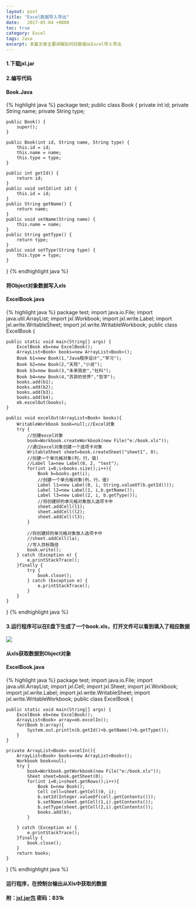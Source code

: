 ```yaml
---
layout: post
title: "Excel数据导入导出"
date:   2017-05-04 +0800
toc: true
category: Excel
tags: Java
excerpt: 本篇文章主要讲解如何将数据从Excel导入导出
---
```

#### 1.下载jxl.jar
#### 2.编写代码
#### Book.Java
{% highlight java %}
package test;
public class Book {
	private int id;
	private String name;
	private String type;

	public Book() {
		super();
	}

	public Book(int id, String name, String type) {
		this.id = id;
		this.name = name;
		this.type = type;
	}

	public int getId() {
		return id;
	}
	public void setId(int id) {
		this.id = id;
	}
	public String getName() {
		return name;
	}
	public void setName(String name) {
		this.name = name;
	}
	public String getType() {
		return type;
	}
	public void setType(String type) {
		this.type = type;
	}

}
{% endhighlight java %}
#### 将Object对象数据写入xls
#### ExcelBook.java
{% highlight java %}
package test;
import java.io.File;
import java.util.ArrayList;
import jxl.Workbook;
import jxl.write.Label;
import jxl.write.WritableSheet;
import jxl.write.WritableWorkbook;
public class ExcelBook {

	public static void main(String[] args) {
		ExcelBook eb=new ExcelBook();
		ArrayList<Book> books=new ArrayList<Book>();
		Book b1=new Book(1,"Java程序设计","学习");
		Book b2=new Book(2,"天局","小说");
		Book b3=new Book(3,"未来简史","社科");
		Book b4=new Book(4,"苏菲的世界","哲学");
		books.add(b1);
		books.add(b2);
		books.add(b3);
		books.add(b4);
		eb.excelOut(books);
	}

	public void excelOut(ArrayList<Book> books){
		WritableWorkbook book=null;//Excel对象
		try {
			//创建excel对象
			book=Workbook.createWorkbook(new File("e:/book.xls"));
			//通过excel对象创建一个选项卡对象
			WritableSheet sheet=book.createSheet("sheet1", 0);
			//创建一个单元格对象(列，行，值)
			//Label la=new Label(0, 2, "text");
			for(int i=0;i<books.size();i++){
				Book b=books.get(i);
				//创建一个单元格对象(列，行，值)
				Label l1=new Label(0, i, String.valueOf(b.getId()));
				Label l2=new Label(1, i,b.getName());
				Label l3=new Label(2, i, b.getType());
				//将创建好的单元格对象放入选项卡中
				sheet.addCell(l1);
				sheet.addCell(l2);
				sheet.addCell(l3);
			}

			//将创建好的单元格对象放入选项卡中
			//sheet.addCell(la);
			//写入目标路径
			book.write();
		} catch (Exception e) {
			e.printStackTrace();
		}finally {
			try {
				book.close();
			} catch (Exception e) {
				e.printStackTrace();
			}
		}
	}

}
{% endhighlight java %}

#### 3.运行程序可以在E盘下生成了一个book.xls，打开文件可以看到填入了相应数据
![]({{site.url}}/img/excel01.png)
#### 从xls获取数据到Object对象
#### ExcelBook.java
{% highlight java %}
package test;
import java.io.File;
import java.util.ArrayList;
import jxl.Cell;
import jxl.Sheet;
import jxl.Workbook;
import jxl.write.Label;
import jxl.write.WritableSheet;
import jxl.write.WritableWorkbook;
public class ExcelBook {

	public static void main(String[] args) {
		ExcelBook eb=new ExcelBook();
		ArrayList<Book> array=eb.excelIn();
		for(Book b:array){
			System.out.println(b.getId()+b.getName()+b.getType());
		}
	}

	private ArrayList<Book> excelIn(){
		ArrayList<Book> books=new ArrayList<Book>();
		Workbook book=null;
		try {
			book=Workbook.getWorkbook(new File("e:/book.xls"));
			Sheet sheet=book.getSheet(0);
			for(int i=0;i<sheet.getRows();i++){
				Book b=new Book();
				Cell cell=sheet.getCell(0, i);
				b.setId(Integer.valueOf(cell.getContents()));
				b.setName(sheet.getCell(1,i).getContents());
				b.setType(sheet.getCell(2,i).getContents());
				books.add(b);
			}

		} catch (Exception e) {
			e.printStackTrace();
		}finally {
			book.close();
		}
		return books;
	}

}
{% endhighlight java %}

#### 运行程序，在控制台输出从Xls中获取的数据
#### 附：[jxl.jar包](http://pan.baidu.com/s/1eR18Baq) 密码：831k
